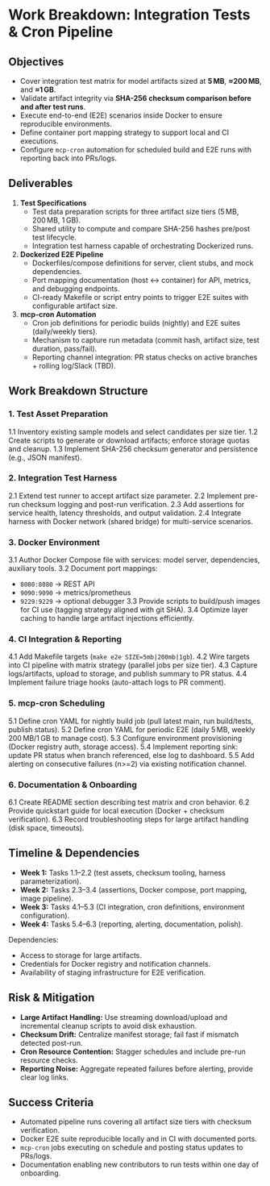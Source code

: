 # Work Breakdown: Integration Tests & Cron Pipeline

## Objectives
- Cover integration test matrix for model artifacts sized at **5 MB**, **≈200 MB**, and **≈1 GB**.
- Validate artifact integrity via **SHA-256 checksum comparison before and after test runs**.
- Execute end-to-end (E2E) scenarios inside Docker to ensure reproducible environments.
- Define container port mapping strategy to support local and CI executions.
- Configure `mcp-cron` automation for scheduled build and E2E runs with reporting back into PRs/logs.

## Deliverables
1. **Test Specifications**
   - Test data preparation scripts for three artifact size tiers (5 MB, 200 MB, 1 GB).
   - Shared utility to compute and compare SHA-256 hashes pre/post test lifecycle.
   - Integration test harness capable of orchestrating Dockerized runs.
2. **Dockerized E2E Pipeline**
   - Dockerfiles/compose definitions for server, client stubs, and mock dependencies.
   - Port mapping documentation (host ↔ container) for API, metrics, and debugging endpoints.
   - CI-ready Makefile or script entry points to trigger E2E suites with configurable artifact size.
3. **mcp-cron Automation**
   - Cron job definitions for periodic builds (nightly) and E2E suites (daily/weekly tiers).
   - Mechanism to capture run metadata (commit hash, artifact size, test duration, pass/fail).
   - Reporting channel integration: PR status checks on active branches + rolling log/Slack (TBD).

## Work Breakdown Structure

### 1. Test Asset Preparation
1.1 Inventory existing sample models and select candidates per size tier.
1.2 Create scripts to generate or download artifacts; enforce storage quotas and cleanup.
1.3 Implement SHA-256 checksum generator and persistence (e.g., JSON manifest).

### 2. Integration Test Harness
2.1 Extend test runner to accept artifact size parameter.
2.2 Implement pre-run checksum logging and post-run verification.
2.3 Add assertions for service health, latency thresholds, and output validation.
2.4 Integrate harness with Docker network (shared bridge) for multi-service scenarios.

### 3. Docker Environment
3.1 Author Docker Compose file with services: model server, dependencies, auxiliary tools.
3.2 Document port mappings:
   - `8080:8080` → REST API
   - `9090:9090` → metrics/prometheus
   - `9229:9229` → optional debugger
3.3 Provide scripts to build/push images for CI use (tagging strategy aligned with git SHA).
3.4 Optimize layer caching to handle large artifact injections efficiently.

### 4. CI Integration & Reporting
4.1 Add Makefile targets (`make e2e SIZE=5mb|200mb|1gb`).
4.2 Wire targets into CI pipeline with matrix strategy (parallel jobs per size tier).
4.3 Capture logs/artifacts, upload to storage, and publish summary to PR status.
4.4 Implement failure triage hooks (auto-attach logs to PR comment).

### 5. mcp-cron Scheduling
5.1 Define cron YAML for nightly build job (pull latest main, run build/tests, publish status).
5.2 Define cron YAML for periodic E2E (daily 5 MB, weekly 200 MB/1 GB to manage cost).
5.3 Configure environment provisioning (Docker registry auth, storage access).
5.4 Implement reporting sink: update PR status when branch referenced, else log to dashboard.
5.5 Add alerting on consecutive failures (n>=2) via existing notification channel.

### 6. Documentation & Onboarding
6.1 Create README section describing test matrix and cron behavior.
6.2 Provide quickstart guide for local execution (Docker + checksum verification).
6.3 Record troubleshooting steps for large artifact handling (disk space, timeouts).

## Timeline & Dependencies
- **Week 1:** Tasks 1.1–2.2 (test assets, checksum tooling, harness parameterization).
- **Week 2:** Tasks 2.3–3.4 (assertions, Docker compose, port mapping, image pipeline).
- **Week 3:** Tasks 4.1–5.3 (CI integration, cron definitions, environment configuration).
- **Week 4:** Tasks 5.4–6.3 (reporting, alerting, documentation, polish).

Dependencies:
- Access to storage for large artifacts.
- Credentials for Docker registry and notification channels.
- Availability of staging infrastructure for E2E verification.

## Risk & Mitigation
- **Large Artifact Handling:** Use streaming download/upload and incremental cleanup scripts to avoid disk exhaustion.
- **Checksum Drift:** Centralize manifest storage; fail fast if mismatch detected post-run.
- **Cron Resource Contention:** Stagger schedules and include pre-run resource checks.
- **Reporting Noise:** Aggregate repeated failures before alerting, provide clear log links.

## Success Criteria
- Automated pipeline runs covering all artifact size tiers with checksum verification.
- Docker E2E suite reproducible locally and in CI with documented ports.
- `mcp-cron` jobs executing on schedule and posting status updates to PRs/logs.
- Documentation enabling new contributors to run tests within one day of onboarding.

